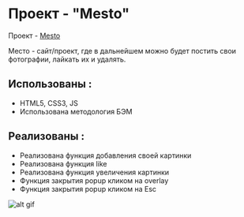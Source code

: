 # Проект - "Mesto"
Проект - [Mesto](https://bmstustudent.github.io/mesto/index.html)

Место - сайт/проект, где в дальнейшем можно будет постить свои фотографии, лайкать их и удалять.

## Использованы :
 - HTML5, CSS3, JS
 - Использована методология БЭМ

## Реализованы :
 - Реализована функция добавления своей картинки
 - Реализована функция like
 - Реализована функция увеличения картинки
 - Функция закрытия popup кликом на overlay
 - Функция закрытия popup кликом на Esc

![alt gif](https://disk.yandex.ru/client/disk?source=domik-main&idApp=client&dialog=slider&idDialog=%2Fdisk%2Fmesto.gif)


